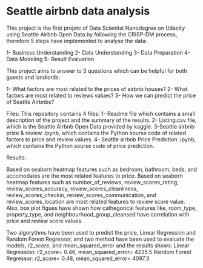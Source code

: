 # Seattle airbnb data analysis
This project is the first projetc of Data Scientist Nanodegree on Udacity using Seattle Airbnb Open Data by following the CRISP-DM process, therefore 5 steps have implemented to analyse the data:

1- Business Understanding 
2- Data Understanding
3- Data Preparation
4- Data Modeling
5- Result Evaluation

This project aims to answer to 3 questions which can be helpful for both guests and landlords:

1- What factors are most related to the prices of airbnb houses?
2- What factors are most related to reviews values?
3- How we can predict the price of Seattle Airbnbs?

Files:
This repository contains 4 files:
1- Readme file which contains a small description of the project and the summary of the results.
2- Listing.csv file, which is the Seattle Airbnb Open Data provided by kaggle.
3-Seattle airbnb price & review .ipynb, which contains the Python sourse code of related factors to price and review values.
4- Seattle airbnb Price Prediction .ipynb, which contains the Python sourse code of price prediction.

Results:

Based on seaborn heatmap features such as bedroom, bathroom, beds, and accomodates are the most related features to price.
Based on seaborn heatmap features such as number_of_reviews, review_scores_rating, review_scores_accuracy, review_scores_cleanliness, review_scores_checkin, review_scores_communication, and review_scores_location are most related features to review score value.
Also, box plot figues have shown how cathegorical features like, room_type, property_type, and neighbourhood_group_cleansed have correlation with price and review score values.

Two algorythms have been used to predict the price, Linear Regression and Random Forest Regressor, and two method have been used to evaluate the models, r2_score, and mean_squared_error and the results shows:
Linear Regression: r2_score= 0.46, mean_squared_error= 4225.5
Random Forest Regressor: r2_score= 0.48, mean_squared_error= 4097.3






